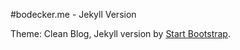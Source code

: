 #bodecker.me - Jekyll Version

Theme: Clean Blog, Jekyll version by [Start Bootstrap](http://startbootstrap.com/).